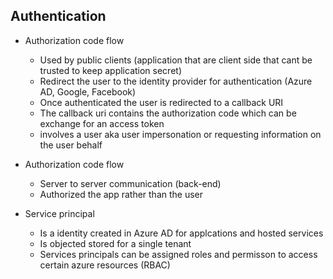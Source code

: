 ## Authentication

- Authorization code flow
  - Used by public clients (application that are client side that cant be trusted to keep application secret)
  - Redirect the user to the identity provider for authentication (Azure AD, Google, Facebook)
  - Once authenticated the user is redirected to a callback URI
  - The callback uri contains the authorization code which can be exchange for an access token
  - involves a user aka user impersonation or requesting information on the user behalf
 
 - Authorization code flow
   - Server to server communication (back-end)
   - Authorized the app rather than the user

- Service principal
  - Is a identity created in Azure AD for applcations and hosted services
  - Is objected stored for a single tenant
  - Services principals can be assigned roles and permisson to access certain azure resources (RBAC)
